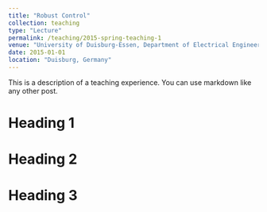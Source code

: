 ```yaml
---
title: "Robust Control"
collection: teaching
type: "Lecture"
permalink: /teaching/2015-spring-teaching-1
venue: "University of Duisburg-Essen, Department of Electrical Engineering"
date: 2015-01-01
location: "Duisburg, Germany"
---
```


This is a description of a teaching experience. You can use markdown like any other post.

Heading 1
======

Heading 2
======

Heading 3
======
